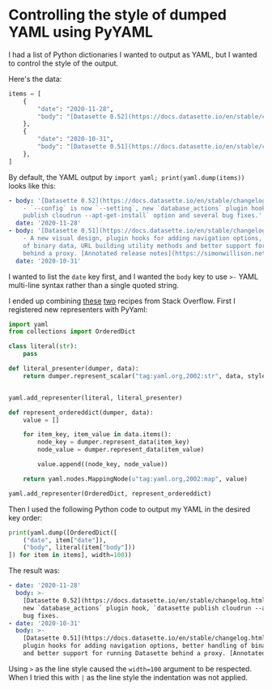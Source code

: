 # Controlling the style of dumped YAML using PyYAML

I had a list of Python dictionaries I wanted to output as YAML, but I wanted to control the style of the output.

Here's the data:
```python
items = [
    {
        "date": "2020-11-28",
        "body": "[Datasette 0.52](https://docs.datasette.io/en/stable/changelog.html#v0-52) - `--config` is now `--setting`, new `database_actions` plugin hook, `datasette publish cloudrun --apt-get-install` option and several bug fixes.",
    },
    {
        "date": "2020-10-31",
        "body": "[Datasette 0.51](https://docs.datasette.io/en/stable/changelog.html#v0-51) - A new visual design, plugin hooks for adding navigation options, better handling of binary data, URL building utility methods and better support for running Datasette behind a proxy. [Annotated release notes](https://simonwillison.net/2020/Nov/1/datasette-0-51/).",
    },
]
```
By default, the YAML output by `import yaml; print(yaml.dump(items))` looks like this:
```yaml
- body: '[Datasette 0.52](https://docs.datasette.io/en/stable/changelog.html#v0-52)
    - `--config` is now `--setting`, new `database_actions` plugin hook, `datasette
    publish cloudrun --apt-get-install` option and several bug fixes.'
  date: '2020-11-28'
- body: '[Datasette 0.51](https://docs.datasette.io/en/stable/changelog.html#v0-51)
    - A new visual design, plugin hooks for adding navigation options, better handling
    of binary data, URL building utility methods and better support for running Datasette
    behind a proxy. [Annotated release notes](https://simonwillison.net/2020/Nov/1/datasette-0-51/).'
  date: '2020-10-31'
```
I wanted to list the `date` key first, and I wanted the `body` key to use `>-` YAML multi-line syntax rather than a single quoted string.

I ended up combining [these](https://stackoverflow.com/a/8641732) [two](https://stackoverflow.com/a/16782282) recipes from Stack Overflow. First I registered new representers with PyYaml:

```python
import yaml
from collections import OrderedDict

class literal(str):
    pass

def literal_presenter(dumper, data):
    return dumper.represent_scalar("tag:yaml.org,2002:str", data, style=">")


yaml.add_representer(literal, literal_presenter)

def represent_ordereddict(dumper, data):
    value = []

    for item_key, item_value in data.items():
        node_key = dumper.represent_data(item_key)
        node_value = dumper.represent_data(item_value)

        value.append((node_key, node_value))

    return yaml.nodes.MappingNode(u"tag:yaml.org,2002:map", value)

yaml.add_representer(OrderedDict, represent_ordereddict)
```
Then I used the following Python code to output my YAML in the desired key order:
```python
print(yaml.dump([OrderedDict([
    ("date", item["date"]),
    ("body", literal(item["body"]))
]) for item in items], width=100))
```
The result was:
```yaml
- date: '2020-11-28'
  body: >-
    [Datasette 0.52](https://docs.datasette.io/en/stable/changelog.html#v0-52) - `--config` is now `--setting`,
    new `database_actions` plugin hook, `datasette publish cloudrun --apt-get-install` option and several
    bug fixes.
- date: '2020-10-31'
  body: >-
    [Datasette 0.51](https://docs.datasette.io/en/stable/changelog.html#v0-51) - A new visual design,
    plugin hooks for adding navigation options, better handling of binary data, URL building utility methods
    and better support for running Datasette behind a proxy. [Annotated release notes](https://simonwillison.net/2020/Nov/1/datasette-0-51/).
```
Using `>` as the line style caused the `width=100` argument to be respected. When I tried this with `|` as the line style the indentation was not applied.
